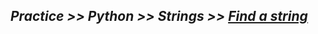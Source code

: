 ## ***Practice >> Python >> Strings >> [Find a string](https://www.hackerrank.com/challenges/find-a-string/problem)***
